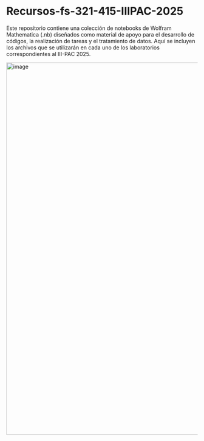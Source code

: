 # Recursos-fs-321-415-IIIPAC-2025
Este repositorio contiene una colección de notebooks de Wolfram Mathematica (.nb) diseñados como material de apoyo para el desarrollo de códigos, la realización de tareas y el tratamiento de datos. Aquí se incluyen los archivos que se utilizarán en cada uno de los laboratorios correspondientes al III-PAC 2025.

<img width="1024" height="978" alt="image" src="https://github.com/user-attachments/assets/18edddd2-76e8-4c18-ae54-bd8554db502a" />



